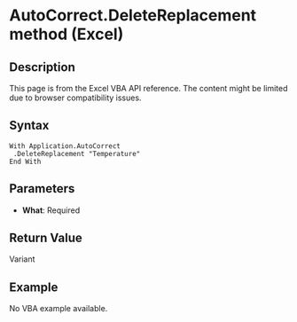 # AutoCorrect.DeleteReplacement method (Excel)

## Description
This page is from the Excel VBA API reference. The content might be limited due to browser compatibility issues.

## Syntax
```vba
With Application.AutoCorrect 
 .DeleteReplacement "Temperature" 
End With
```

## Parameters
- **What**: Required

## Return Value
Variant

## Example
No VBA example available.
